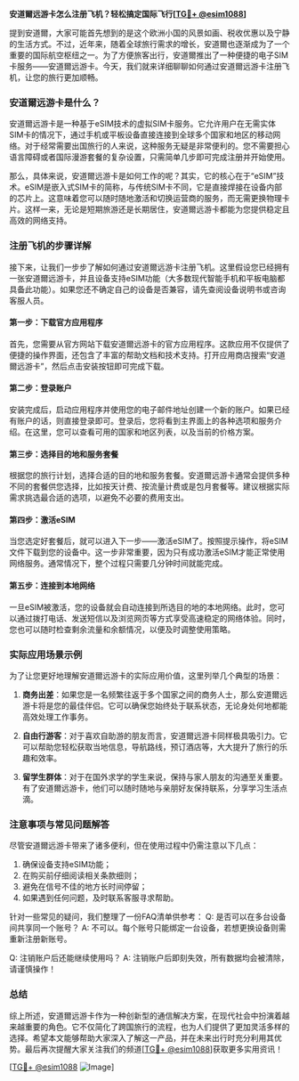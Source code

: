 **安道爾远游卡怎么注册飞机？轻松搞定国际飞行[[TG💪+ @esim1088](https://t.me/s/esim1088)]**

提到安道爾，大家可能首先想到的是这个欧洲小国的风景如画、税收优惠以及宁静的生活方式。不过，近年来，随着全球旅行需求的增长，安道爾也逐渐成为了一个重要的国际航空枢纽之一。为了方便旅客出行，安道爾推出了一种便捷的电子SIM卡服务——安道爾远游卡。今天，我们就来详细聊聊如何通过安道爾远游卡注册飞机，让您的旅行更加顺畅。

### 安道爾远游卡是什么？

安道爾远游卡是一种基于eSIM技术的虚拟SIM卡服务。它允许用户在无需实体SIM卡的情况下，通过手机或平板设备直接连接到全球多个国家和地区的移动网络。对于经常需要出国旅行的人来说，这种服务无疑是非常便利的。您不需要担心语言障碍或者国际漫游套餐的复杂设置，只需简单几步即可完成注册并开始使用。

那么，具体来说，安道爾远游卡是如何工作的呢？其实，它的核心在于“eSIM”技术。eSIM是嵌入式SIM卡的简称，与传统SIM卡不同，它是直接焊接在设备内部的芯片上。这意味着您可以随时随地激活和切换运营商的服务，而无需更换物理卡片。这样一来，无论是短期旅游还是长期居住，安道爾远游卡都能为您提供稳定且高效的网络支持。

### 注册飞机的步骤详解

接下来，让我们一步步了解如何通过安道爾远游卡注册飞机。这里假设您已经拥有一张安道爾远游卡，并且设备支持eSIM功能（大多数现代智能手机和平板电脑都具备此功能）。如果您还不确定自己的设备是否兼容，请先查阅设备说明书或咨询客服人员。

#### 第一步：下载官方应用程序

首先，您需要从官方网站下载安道爾远游卡的官方应用程序。这款应用不仅提供了便捷的操作界面，还包含了丰富的帮助文档和技术支持。打开应用商店搜索“安道爾远游卡”，然后点击安装按钮即可完成下载。

#### 第二步：登录账户

安装完成后，启动应用程序并使用您的电子邮件地址创建一个新的账户。如果已经有账户的话，则直接登录即可。登录后，您将看到主界面上的各种选项和服务介绍。在这里，您可以查看可用的国家和地区列表，以及当前的价格方案。

#### 第三步：选择目的地和服务套餐

根据您的旅行计划，选择合适的目的地和服务套餐。安道爾远游卡通常会提供多种不同的套餐供您选择，比如按天计费、按流量计费或是包月套餐等。建议根据实际需求挑选最合适的选项，以避免不必要的费用支出。

#### 第四步：激活eSIM

当您选定好套餐后，就可以进入下一步——激活eSIM了。按照提示操作，将eSIM文件下载到您的设备中。这一步非常重要，因为只有成功激活eSIM才能正常使用网络服务。通常情况下，整个过程只需要几分钟时间就能完成。

#### 第五步：连接到本地网络

一旦eSIM被激活，您的设备就会自动连接到所选目的地的本地网络。此时，您可以通过拨打电话、发送短信以及浏览网页等方式享受高速稳定的网络体验。同时，您也可以随时检查剩余流量和余额情况，以便及时调整使用策略。

### 实际应用场景示例

为了让您更好地理解安道爾远游卡的实际应用价值，这里列举几个典型的场景：

1. **商务出差**：如果您是一名频繁往返于多个国家之间的商务人士，那么安道爾远游卡将是您的最佳伴侣。它可以确保您始终处于联系状态，无论身处何地都能高效处理工作事务。
   
2. **自由行游客**：对于喜欢自助游的朋友而言，安道爾远游卡同样极具吸引力。它可以帮助您轻松获取当地信息，导航路线，预订酒店等，大大提升了旅行的乐趣和效率。

3. **留学生群体**：对于在国外求学的学生来说，保持与家人朋友的沟通至关重要。有了安道爾远游卡，他们可以随时随地与亲朋好友保持联系，分享学习生活点滴。

### 注意事项与常见问题解答

尽管安道爾远游卡带来了诸多便利，但在使用过程中仍需注意以下几点：

1. 确保设备支持eSIM功能；
2. 在购买前仔细阅读相关条款细则；
3. 避免在信号不佳的地方长时间停留；
4. 如果遇到任何问题，及时联系客服寻求帮助。

针对一些常见的疑问，我们整理了一份FAQ清单供参考：
Q: 是否可以在多台设备间共享同一个账号？
A: 不可以。每个账号只能绑定一台设备，若想更换设备则需重新注册新账号。

Q: 注销账户后还能继续使用吗？
A: 注销账户后即刻失效，所有数据均会被清除，请谨慎操作！

### 总结

综上所述，安道爾远游卡作为一种创新型的通信解决方案，在现代社会中扮演着越来越重要的角色。它不仅简化了跨国旅行的流程，也为人们提供了更加灵活多样的选择。希望本文能够帮助大家深入了解这一产品，并在未来出行时充分利用其优势。最后再次提醒大家关注我们的频道[[TG💪+ @esim1088](https://t.me/s/esim1088)]获取更多实用资讯！

[[TG💪+ @esim1088](https://t.me/s/esim1088) ![Image](https://i.postimg.cc/4NQfJmqS/Snipaste-2025-05-13-00-14-12.png)]